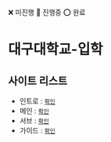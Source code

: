 ❌ 미진행 🔺 진행중 ⭕ 완료
# 대구대학교-입학

## 사이트 리스트
- 인트로 : [`확인`](./html/site/kor/intro.html)
- 메인 : [`확인`](./html/site/kor/index.html)
- 서브 : [`확인`](./html/site/kor/sub.html)
- 가이드 : [`확인`](./html/site/kor/guide.html)